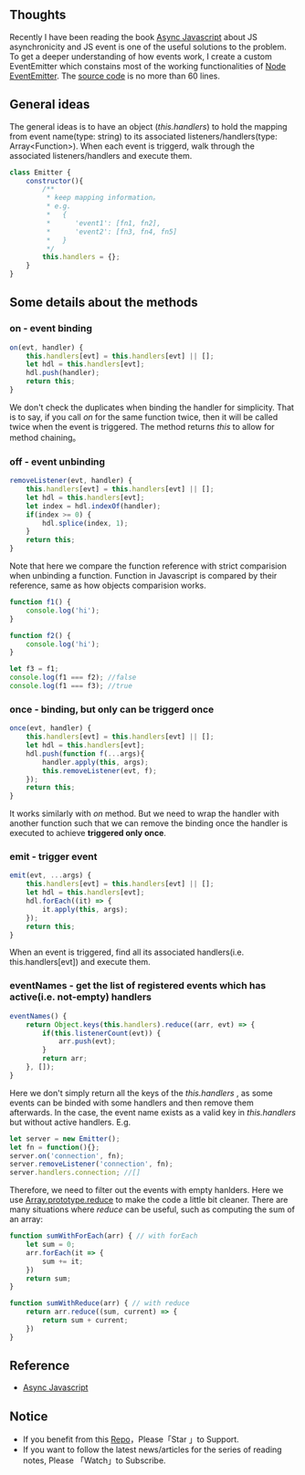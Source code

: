 ## Thoughts

Recently I have been reading the book [Async Javascript](https://github.com/n0ruSh/the-art-of-reading/blob/master/javascript/Async%20Javascript/Async%20JavaScript.pdf) about JS asynchronicity and JS event is one of the useful solutions to the problem. To get a deeper understanding of how events work, I create a custom EventEmitter which constains most of the working functionalities of [Node EventEmitter](https://nodejs.org/api/events.html). The [source code](https://github.com/n0ruSh/the-art-of-reading/blob/master/javascript/Async%20Javascript/event.js) is no more than 60 lines.

## General ideas

The general ideas is to have an object (*this.handlers*) to hold the mapping from event name(type: string) to its associated listeners/handlers(type: Array\<Function\>). When each event is triggerd, walk through the associated listeners/handlers and execute them.

```javascript
class Emitter {
    constructor(){
        /**
         * keep mapping information。
         * e.g. 
         *   {
         *      'event1': [fn1, fn2],
         *      'event2': [fn3, fn4, fn5]
         *   }
         */
        this.handlers = {};
    }
}
```

## Some details about the methods

### on - event binding

```javascript
on(evt, handler) {
    this.handlers[evt] = this.handlers[evt] || [];
    let hdl = this.handlers[evt];
    hdl.push(handler);
    return this;
}
```

We don't check the duplicates when binding the handler for simplicity. That is to say, if you call *on* for the same function twice, then it will be called twice when the event is triggered. The method returns *this* to allow for method chaining。

### off - event unbinding
```javascript
removeListener(evt, handler) {
    this.handlers[evt] = this.handlers[evt] || [];
    let hdl = this.handlers[evt];
    let index = hdl.indexOf(handler);
    if(index >= 0) {
        hdl.splice(index, 1);
    }
    return this;
}
```

Note that here we compare the function reference with strict comparision when unbinding a function. Function in Javascript is compared by their reference, same as how objects comparision works.

```javascript
function f1() {
    console.log('hi');
}

function f2() {
    console.log('hi');
}

let f3 = f1;
console.log(f1 === f2); //false
console.log(f1 === f3); //true
```



### once - binding, but only can be triggerd once

```javascript
once(evt, handler) {
    this.handlers[evt] = this.handlers[evt] || [];
    let hdl = this.handlers[evt];
    hdl.push(function f(...args){
        handler.apply(this, args);
        this.removeListener(evt, f);
    });
    return this;
}
```

It works similarly with *on* method. But we need to wrap the handler with another function such that we can remove the binding once the handler is executed to achieve **triggered only once**.

### emit - trigger event

```javascript
emit(evt, ...args) {
    this.handlers[evt] = this.handlers[evt] || [];
    let hdl = this.handlers[evt];
    hdl.forEach((it) => {
        it.apply(this, args);
    });
    return this;
}
```

When an event is triggered, find all its associated handlers(i.e. this.handlers[evt]) and execute them.

### eventNames - get the list of registered events which has active(i.e. not-empty) handlers

```javascript
eventNames() {
    return Object.keys(this.handlers).reduce((arr, evt) => {
        if(this.listenerCount(evt)) {
            arr.push(evt);
        }
        return arr;
    }, []);
}
```

Here we don't simply return all the keys of the *this.handlers* , as some events can be binded with some handlers and then remove them afterwards. In the case, the event name exists as a valid key in *this.handlers* but without active handlers. E.g.

```javascript
let server = new Emitter();
let fn = function(){};
server.on('connection', fn);
server.removeListener('connection', fn);
server.handlers.connection; //[]
```

Therefore, we need to filter out the events with empty hanlders. Here we use [Array.prototype.reduce](https://developer.mozilla.org/en-US/docs/Web/JavaScript/Reference/Global_Objects/Array/Reduce?v=example) to make the code a little bit cleaner. There are many situations where *reduce* can be useful, such as computing the sum of an array:

```javascript
function sumWithForEach(arr) { // with forEach
    let sum = 0;
    arr.forEach(it => {
        sum += it;
    })
    return sum;
}

function sumWithReduce(arr) { // with reduce
    return arr.reduce((sum, current) => {
        return sum + current;
    })
}
```

## Reference 

* [Async Javascript](https://github.com/n0ruSh/the-art-of-reading/blob/master/javascript/Async%20Javascript/Async%20JavaScript.pdf)


## Notice

* If you benefit from this [Repo](https://github.com/n0ruSh/the-art-of-reading/)，Please「Star 」to Support.
* If you want to follow the latest news/articles for the series of reading notes, Please 「Watch」to Subscribe.